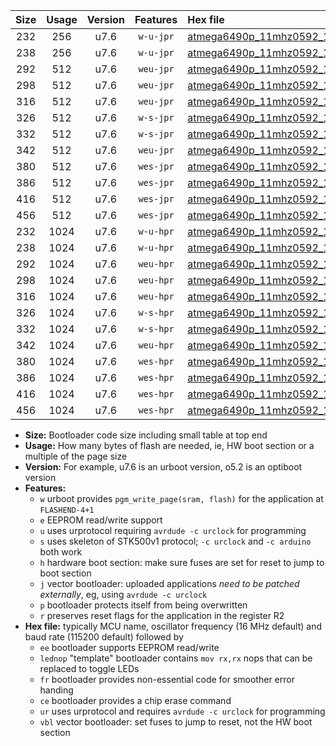 |Size|Usage|Version|Features|Hex file|
|:-:|:-:|:-:|:-:|:--|
|232|256|u7.6|`w-u-jpr`|[atmega6490p_11mhz0592_115200bps_ur_vbl.hex](https://raw.githubusercontent.com/stefanrueger/urboot/main/bootloaders/atmega6490p/fcpu_11mhz0592/115200_bps/atmega6490p_11mhz0592_115200bps_ur_vbl.hex)|
|238|256|u7.6|`w-u-jpr`|[atmega6490p_11mhz0592_115200bps_lednop_ur_vbl.hex](https://raw.githubusercontent.com/stefanrueger/urboot/main/bootloaders/atmega6490p/fcpu_11mhz0592/115200_bps/atmega6490p_11mhz0592_115200bps_lednop_ur_vbl.hex)|
|292|512|u7.6|`weu-jpr`|[atmega6490p_11mhz0592_115200bps_ee_ur_vbl.hex](https://raw.githubusercontent.com/stefanrueger/urboot/main/bootloaders/atmega6490p/fcpu_11mhz0592/115200_bps/atmega6490p_11mhz0592_115200bps_ee_ur_vbl.hex)|
|298|512|u7.6|`weu-jpr`|[atmega6490p_11mhz0592_115200bps_ee_lednop_ur_vbl.hex](https://raw.githubusercontent.com/stefanrueger/urboot/main/bootloaders/atmega6490p/fcpu_11mhz0592/115200_bps/atmega6490p_11mhz0592_115200bps_ee_lednop_ur_vbl.hex)|
|316|512|u7.6|`weu-jpr`|[atmega6490p_11mhz0592_115200bps_ee_lednop_fr_ur_vbl.hex](https://raw.githubusercontent.com/stefanrueger/urboot/main/bootloaders/atmega6490p/fcpu_11mhz0592/115200_bps/atmega6490p_11mhz0592_115200bps_ee_lednop_fr_ur_vbl.hex)|
|326|512|u7.6|`w-s-jpr`|[atmega6490p_11mhz0592_115200bps_vbl.hex](https://raw.githubusercontent.com/stefanrueger/urboot/main/bootloaders/atmega6490p/fcpu_11mhz0592/115200_bps/atmega6490p_11mhz0592_115200bps_vbl.hex)|
|332|512|u7.6|`w-s-jpr`|[atmega6490p_11mhz0592_115200bps_lednop_vbl.hex](https://raw.githubusercontent.com/stefanrueger/urboot/main/bootloaders/atmega6490p/fcpu_11mhz0592/115200_bps/atmega6490p_11mhz0592_115200bps_lednop_vbl.hex)|
|342|512|u7.6|`weu-jpr`|[atmega6490p_11mhz0592_115200bps_ee_lednop_fr_ce_ur_vbl.hex](https://raw.githubusercontent.com/stefanrueger/urboot/main/bootloaders/atmega6490p/fcpu_11mhz0592/115200_bps/atmega6490p_11mhz0592_115200bps_ee_lednop_fr_ce_ur_vbl.hex)|
|380|512|u7.6|`wes-jpr`|[atmega6490p_11mhz0592_115200bps_ee_vbl.hex](https://raw.githubusercontent.com/stefanrueger/urboot/main/bootloaders/atmega6490p/fcpu_11mhz0592/115200_bps/atmega6490p_11mhz0592_115200bps_ee_vbl.hex)|
|386|512|u7.6|`wes-jpr`|[atmega6490p_11mhz0592_115200bps_ee_lednop_vbl.hex](https://raw.githubusercontent.com/stefanrueger/urboot/main/bootloaders/atmega6490p/fcpu_11mhz0592/115200_bps/atmega6490p_11mhz0592_115200bps_ee_lednop_vbl.hex)|
|416|512|u7.6|`wes-jpr`|[atmega6490p_11mhz0592_115200bps_ee_lednop_fr_vbl.hex](https://raw.githubusercontent.com/stefanrueger/urboot/main/bootloaders/atmega6490p/fcpu_11mhz0592/115200_bps/atmega6490p_11mhz0592_115200bps_ee_lednop_fr_vbl.hex)|
|456|512|u7.6|`wes-jpr`|[atmega6490p_11mhz0592_115200bps_ee_lednop_fr_ce_vbl.hex](https://raw.githubusercontent.com/stefanrueger/urboot/main/bootloaders/atmega6490p/fcpu_11mhz0592/115200_bps/atmega6490p_11mhz0592_115200bps_ee_lednop_fr_ce_vbl.hex)|
|232|1024|u7.6|`w-u-hpr`|[atmega6490p_11mhz0592_115200bps_ur.hex](https://raw.githubusercontent.com/stefanrueger/urboot/main/bootloaders/atmega6490p/fcpu_11mhz0592/115200_bps/atmega6490p_11mhz0592_115200bps_ur.hex)|
|238|1024|u7.6|`w-u-hpr`|[atmega6490p_11mhz0592_115200bps_lednop_ur.hex](https://raw.githubusercontent.com/stefanrueger/urboot/main/bootloaders/atmega6490p/fcpu_11mhz0592/115200_bps/atmega6490p_11mhz0592_115200bps_lednop_ur.hex)|
|292|1024|u7.6|`weu-hpr`|[atmega6490p_11mhz0592_115200bps_ee_ur.hex](https://raw.githubusercontent.com/stefanrueger/urboot/main/bootloaders/atmega6490p/fcpu_11mhz0592/115200_bps/atmega6490p_11mhz0592_115200bps_ee_ur.hex)|
|298|1024|u7.6|`weu-hpr`|[atmega6490p_11mhz0592_115200bps_ee_lednop_ur.hex](https://raw.githubusercontent.com/stefanrueger/urboot/main/bootloaders/atmega6490p/fcpu_11mhz0592/115200_bps/atmega6490p_11mhz0592_115200bps_ee_lednop_ur.hex)|
|316|1024|u7.6|`weu-hpr`|[atmega6490p_11mhz0592_115200bps_ee_lednop_fr_ur.hex](https://raw.githubusercontent.com/stefanrueger/urboot/main/bootloaders/atmega6490p/fcpu_11mhz0592/115200_bps/atmega6490p_11mhz0592_115200bps_ee_lednop_fr_ur.hex)|
|326|1024|u7.6|`w-s-hpr`|[atmega6490p_11mhz0592_115200bps.hex](https://raw.githubusercontent.com/stefanrueger/urboot/main/bootloaders/atmega6490p/fcpu_11mhz0592/115200_bps/atmega6490p_11mhz0592_115200bps.hex)|
|332|1024|u7.6|`w-s-hpr`|[atmega6490p_11mhz0592_115200bps_lednop.hex](https://raw.githubusercontent.com/stefanrueger/urboot/main/bootloaders/atmega6490p/fcpu_11mhz0592/115200_bps/atmega6490p_11mhz0592_115200bps_lednop.hex)|
|342|1024|u7.6|`weu-hpr`|[atmega6490p_11mhz0592_115200bps_ee_lednop_fr_ce_ur.hex](https://raw.githubusercontent.com/stefanrueger/urboot/main/bootloaders/atmega6490p/fcpu_11mhz0592/115200_bps/atmega6490p_11mhz0592_115200bps_ee_lednop_fr_ce_ur.hex)|
|380|1024|u7.6|`wes-hpr`|[atmega6490p_11mhz0592_115200bps_ee.hex](https://raw.githubusercontent.com/stefanrueger/urboot/main/bootloaders/atmega6490p/fcpu_11mhz0592/115200_bps/atmega6490p_11mhz0592_115200bps_ee.hex)|
|386|1024|u7.6|`wes-hpr`|[atmega6490p_11mhz0592_115200bps_ee_lednop.hex](https://raw.githubusercontent.com/stefanrueger/urboot/main/bootloaders/atmega6490p/fcpu_11mhz0592/115200_bps/atmega6490p_11mhz0592_115200bps_ee_lednop.hex)|
|416|1024|u7.6|`wes-hpr`|[atmega6490p_11mhz0592_115200bps_ee_lednop_fr.hex](https://raw.githubusercontent.com/stefanrueger/urboot/main/bootloaders/atmega6490p/fcpu_11mhz0592/115200_bps/atmega6490p_11mhz0592_115200bps_ee_lednop_fr.hex)|
|456|1024|u7.6|`wes-hpr`|[atmega6490p_11mhz0592_115200bps_ee_lednop_fr_ce.hex](https://raw.githubusercontent.com/stefanrueger/urboot/main/bootloaders/atmega6490p/fcpu_11mhz0592/115200_bps/atmega6490p_11mhz0592_115200bps_ee_lednop_fr_ce.hex)|

- **Size:** Bootloader code size including small table at top end
- **Usage:** How many bytes of flash are needed, ie, HW boot section or a multiple of the page size
- **Version:** For example, u7.6 is an urboot version, o5.2 is an optiboot version
- **Features:**
  + `w` urboot provides `pgm_write_page(sram, flash)` for the application at `FLASHEND-4+1`
  + `e` EEPROM read/write support
  + `u` uses urprotocol requiring `avrdude -c urclock` for programming
  + `s` uses skeleton of STK500v1 protocol; `-c urclock` and `-c arduino` both work
  + `h` hardware boot section: make sure fuses are set for reset to jump to boot section
  + `j` vector bootloader: uploaded applications *need to be patched externally*, eg, using `avrdude -c urclock`
  + `p` bootloader protects itself from being overwritten
  + `r` preserves reset flags for the application in the register R2
- **Hex file:** typically MCU name, oscillator frequency (16 MHz default) and baud rate (115200 default) followed by
  + `ee` bootloader supports EEPROM read/write
  + `lednop` "template" bootloader contains `mov rx,rx` nops that can be replaced to toggle LEDs
  + `fr` bootloader provides non-essential code for smoother error handing
  + `ce` bootloader provides a chip erase command
  + `ur` uses urprotocol and requires `avrdude -c urclock` for programming
  + `vbl` vector bootloader: set fuses to jump to reset, not the HW boot section
